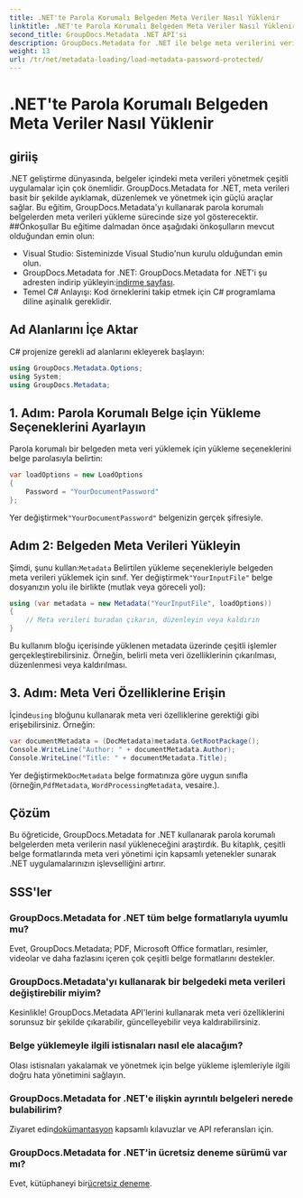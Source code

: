 ```yaml
---
title: .NET'te Parola Korumalı Belgeden Meta Veriler Nasıl Yüklenir
linktitle: .NET'te Parola Korumalı Belgeden Meta Veriler Nasıl Yüklenir
second_title: GroupDocs.Metadata .NET API'si
description: GroupDocs.Metadata for .NET ile belge meta verilerini verimli bir şekilde nasıl yöneteceğinizi öğrenin. .NET uygulamalarınızda meta verileri sorunsuz bir şekilde çıkarın, düzenleyin ve işleyin.
weight: 13
url: /tr/net/metadata-loading/load-metadata-password-protected/
---
```


# .NET'te Parola Korumalı Belgeden Meta Veriler Nasıl Yüklenir

## giriiş
.NET geliştirme dünyasında, belgeler içindeki meta verileri yönetmek çeşitli uygulamalar için çok önemlidir. GroupDocs.Metadata for .NET, meta verileri basit bir şekilde ayıklamak, düzenlemek ve yönetmek için güçlü araçlar sağlar. Bu eğitim, GroupDocs.Metadata'yı kullanarak parola korumalı belgelerden meta verileri yükleme sürecinde size yol gösterecektir.
##Önkoşullar
Bu eğitime dalmadan önce aşağıdaki önkoşulların mevcut olduğundan emin olun:
- Visual Studio: Sisteminizde Visual Studio'nun kurulu olduğundan emin olun.
-  GroupDocs.Metadata for .NET: GroupDocs.Metadata for .NET'i şu adresten indirip yükleyin:[indirme sayfası](https://releases.groupdocs.com/metadata/net/).
- Temel C# Anlayışı: Kod örneklerini takip etmek için C# programlama diline aşinalık gereklidir.

## Ad Alanlarını İçe Aktar
C# projenize gerekli ad alanlarını ekleyerek başlayın:
```csharp
using GroupDocs.Metadata.Options;
using System;
using GroupDocs.Metadata;
```
## 1. Adım: Parola Korumalı Belge için Yükleme Seçeneklerini Ayarlayın
Parola korumalı bir belgeden meta veri yüklemek için yükleme seçeneklerini belge parolasıyla belirtin:
```csharp
var loadOptions = new LoadOptions
{
    Password = "YourDocumentPassword"
};
```
 Yer değiştirmek`"YourDocumentPassword"` belgenizin gerçek şifresiyle.
## Adım 2: Belgeden Meta Verileri Yükleyin
 Şimdi, şunu kullan:`Metadata` Belirtilen yükleme seçenekleriyle belgeden meta verileri yüklemek için sınıf. Yer değiştirmek`"YourInputFile"` belge dosyanızın yolu ile birlikte (mutlak veya göreceli yol):
```csharp
using (var metadata = new Metadata("YourInputFile", loadOptions))
{
    // Meta verileri buradan çıkarın, düzenleyin veya kaldırın
}
```
Bu kullanım bloğu içerisinde yüklenen metadata üzerinde çeşitli işlemler gerçekleştirebilirsiniz. Örneğin, belirli meta veri özelliklerinin çıkarılması, düzenlenmesi veya kaldırılması.
## 3. Adım: Meta Veri Özelliklerine Erişin
 İçinde`using` bloğunu kullanarak meta veri özelliklerine gerektiği gibi erişebilirsiniz. Örneğin:
```csharp
var documentMetadata = (DocMetadata)metadata.GetRootPackage();
Console.WriteLine("Author: " + documentMetadata.Author);
Console.WriteLine("Title: " + documentMetadata.Title);
```
 Yer değiştirmek`DocMetadata` belge formatınıza göre uygun sınıfla (örneğin,`PdfMetadata`, `WordProcessingMetadata`, vesaire.).

## Çözüm
Bu öğreticide, GroupDocs.Metadata for .NET kullanarak parola korumalı belgelerden meta verilerin nasıl yükleneceğini araştırdık. Bu kitaplık, çeşitli belge formatlarında meta veri yönetimi için kapsamlı yetenekler sunarak .NET uygulamalarınızın işlevselliğini artırır.

## SSS'ler
### GroupDocs.Metadata for .NET tüm belge formatlarıyla uyumlu mu?
Evet, GroupDocs.Metadata; PDF, Microsoft Office formatları, resimler, videolar ve daha fazlasını içeren çok çeşitli belge formatlarını destekler.
### GroupDocs.Metadata'yı kullanarak bir belgedeki meta verileri değiştirebilir miyim?
Kesinlikle! GroupDocs.Metadata API'lerini kullanarak meta veri özelliklerini sorunsuz bir şekilde çıkarabilir, güncelleyebilir veya kaldırabilirsiniz.
### Belge yüklemeyle ilgili istisnaları nasıl ele alacağım?
Olası istisnaları yakalamak ve yönetmek için belge yükleme işlemleriyle ilgili doğru hata yönetimini sağlayın.
### GroupDocs.Metadata for .NET'e ilişkin ayrıntılı belgeleri nerede bulabilirim?
 Ziyaret edin[dokümantasyon](https://tutorials.groupdocs.com/metadata/net/) kapsamlı kılavuzlar ve API referansları için.
### GroupDocs.Metadata for .NET'in ücretsiz deneme sürümü var mı?
 Evet, kütüphaneyi bir[ücretsiz deneme](https://releases.groupdocs.com/).